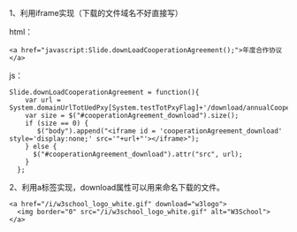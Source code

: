 1、利用iframe实现（下载的文件域名不好直接写）

  html：
  
    <a href="javascript:Slide.downLoadCooperationAgreement();">年度合作协议</a>
    
  js：
  
    Slide.downLoadCooperationAgreement = function(){
        var url = System.domainUrlTotUedPxy[System.testTotPxyFlag]+'/download/annualCooperationAgreement_v1.docx';
        var size = $("#cooperationAgreement_download").size();
        if (size == 0) {
           $("body").append("<iframe id = 'cooperationAgreement_download' style='display:none;' src='"+url+"'></iframe>");
        } else {
          $("#cooperationAgreement_download").attr("src", url);
        }
      };

2、利用a标签实现，download属性可以用来命名下载的文件。

    <a href="/i/w3school_logo_white.gif" download="w3logo">
      <img border="0" src="/i/w3school_logo_white.gif" alt="W3School">
    </a>


